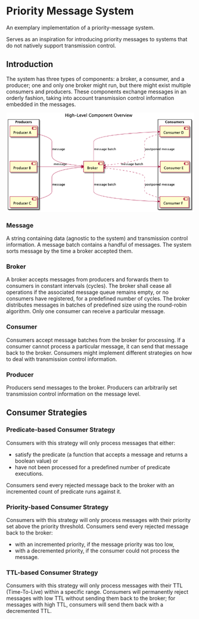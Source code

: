 # Priority Message System

An exemplary implementation of a priority-message system.

Serves as an inspiration for introducing priority messages to systems that do not natively support transmission control.

## Introduction
The system has three types of components: a broker, a consumer, and a producer; one and only one broker might run, but there might exist multiple consumers and producers. These components exchange messages in an orderly fashion, taking into account transmission control information embedded in the messages.

![hlco](./high_level_component_overview.png "High-Level Component Overview")

### Message
A string containing data (agnostic to the system) and transmission control information. A message batch contains a handful of messages. The system sorts message by the time a broker accepted them.

### Broker
A broker accepts messages from producers and forwards them to consumers in constant intervals (cycles). The broker shall cease all operations if the associated message queue remains empty, or no consumers have registered, for a predefined number of cycles. The broker distributes messages in batches of predefined size using the round-robin algorithm. Only one consumer can receive a particular message.

### Consumer
Consumers accept message batches from the broker for processing. If a consumer cannot process a particular message, it can send that message back to the broker. Consumers might implement different strategies on how to deal with transmission control information.

### Producer
Producers send messages to the broker. Producers can arbitrarily set transmission control information on the message level.

## Consumer Strategies

### Predicate-based Consumer Strategy
Consumers with this strategy will only process messages that either:
* satisfy the predicate (a function that accepts a message and returns a boolean value) or
* have not been processed for a predefined number of predicate executions.

Consumers send every rejected message back to the broker with an incremented count of predicate runs against it.

### Priority-based Consumer Strategy
Consumers with this strategy will only process messages with their priority set above the priority threshold. Consumers send every rejected message back to the broker:
* with an incremented priority, if the message priority was too low,
* with a decremented priority, if the consumer could not process the message.

### TTL-based Consumer Strategy
Consumers with this strategy will only process messages with their TTL (Time-To-Live) within a specific range. Consumers will permanently reject messages with low TTL without sending them back to the broker; for messages with high TTL, consumers will send them back with a decremented TTL.
